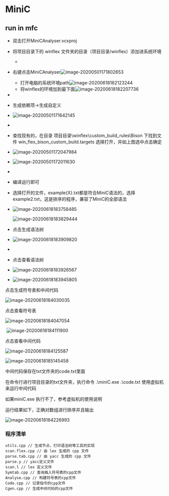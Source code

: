 # MiniC

## run in mfc

- 双击打开MiniCAnalyser.vcxproj

- 将项目目录下的 winflex 文件夹的目录（项目目录/winflex）添加进系统环境

  - 
- 右键点击MiniCAnalyser![image-20200501171802653](C:\Users\11500\AppData\Roaming\Typora\typora-user-images\image-20200501171802653.png)
  - 打开电脑的系统环境path![image-20200618182123244](C:\Users\11500\AppData\Roaming\Typora\typora-user-images\image-20200618182123244.png)
  - 将winflex的环境加到最下面![image-20200618182207736](C:\Users\11500\AppData\Roaming\Typora\typora-user-images\image-20200618182207736.png)

- 

- 生成依赖项->生成自定义

- ![image-20200501171642145](C:\Users\11500\AppData\Roaming\Typora\typora-user-images\image-20200501171642145.png)

- 

- 查找现有的，在目录 项目目录\winflex\custom_build_rules\Bison 下找到文件 win_flex_bison_custom_build.targets 选择打开，并如上图选中点击确定

- ![image-20200501172047984](C:\Users\11500\AppData\Roaming\Typora\typora-user-images\image-20200501172047984.png)

- ![image-20200501172011630](C:\Users\11500\AppData\Roaming\Typora\typora-user-images\image-20200501172011630.png)

- 

- 编译运行即可

- 选择打开的文件，example{X}.txt都是符合MiniC语法的，选择example2.txt，这是排序的程序，兼容了MiniC的全部语法

- ![image-20200618183758485](C:\Users\11500\AppData\Roaming\Typora\typora-user-images\image-20200618183758485.png)

  ![image-20200618183829444](C:\Users\11500\AppData\Roaming\Typora\typora-user-images\image-20200618183829444.png)

  

- 点击生成语法树

- ![image-20200618183909820](C:\Users\11500\AppData\Roaming\Typora\typora-user-images\image-20200618183909820.png)

- 

- 点击查看语法树

- ![image-20200618183926567](C:\Users\11500\AppData\Roaming\Typora\typora-user-images\image-20200618183926567.png)

- ![image-20200618183945805](C:\Users\11500\AppData\Roaming\Typora\typora-user-images\image-20200618183945805.png)



点击生成符号表和中间代码

![image-20200618184030035](C:\Users\11500\AppData\Roaming\Typora\typora-user-images\image-20200618184030035.png)



点击查看符号表

![image-20200618184047054](C:\Users\11500\AppData\Roaming\Typora\typora-user-images\image-20200618184047054.png)



​	![image-20200618184111900](C:\Users\11500\AppData\Roaming\Typora\typora-user-images\image-20200618184111900.png)



点击查看中间代码

![image-20200618184125587](C:\Users\11500\AppData\Roaming\Typora\typora-user-images\image-20200618184125587.png)

![image-20200618185145458](C:\Users\11500\AppData\Roaming\Typora\typora-user-images\image-20200618185145458.png)

中间代码保存在txt文件夹的code.txt里面

在命令行进行项目目录的txt文件夹，执行命令 .\miniC.exe .\code.txt  使用虚拟机来运行中间代码

如果miniC.exe 执行不了，参考虚拟机的使用说明

运行结果如下，正确对数组进行排序并且输出

![image-20200618184226993](C:\Users\11500\AppData\Roaming\Typora\typora-user-images\image-20200618184226993.png)









### 程序清单

```
utils.cpp // 生成节点，打印语法树等工具的实现
scan.flex.cpp // 由 lex 生成的 cpp 文件
parse.tab.cpp // 由 yacc 生成的 cpp 文件
parse.y // yacc定义文件
scan.l // lex 定义文件
Symtab.cpp // 查询插入符号表的cpp文件
Analyse.cpp // 构建符号表的cpp文件
Code.cpp // 记录指令的cpp文件
Cgen.cpp // 生成中间代码的cpp文件
```

